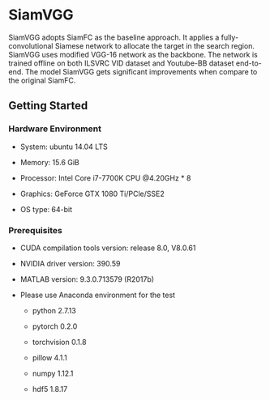 # SiamVGG

SiamVGG adopts SiamFC as the baseline approach. It applies a fully-convolutional Siamese network to allocate the target in the search region. SiamVGG uses modified VGG-16 network as the backbone. The network is trained offline on both ILSVRC VID dataset and Youtube-BB dataset end-to-end. The model SiamVGG gets significant improvements when compare to the original SiamFC.

## Getting Started

### Hardware Environment

* System: ubuntu 14.04 LTS

* Memory: 15.6 GiB

* Processor: Intel Core i7-7700K CPU @4.20GHz * 8

* Graphics: GeForce GTX 1080 Ti/PCle/SSE2

* OS type: 64-bit

### Prerequisites

* CUDA compilation tools version: release 8.0, V8.0.61

* NVIDIA driver version: 390.59

* MATLAB version: 9.3.0.713579 (R2017b)

* Please use Anaconda environment for the test
  
  * python                    2.7.13
  
  * pytorch                   0.2.0
  
  * torchvision               0.1.8
  
  * pillow                    4.1.1
  
  * numpy                     1.12.1
  
  * hdf5                      1.8.17
  
